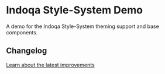 # Indoqa Style-System Demo

A demo for the Indoqa Style-System theming support and base components.

## Changelog
[Learn about the latest improvements](./CHANGELOG.md)
